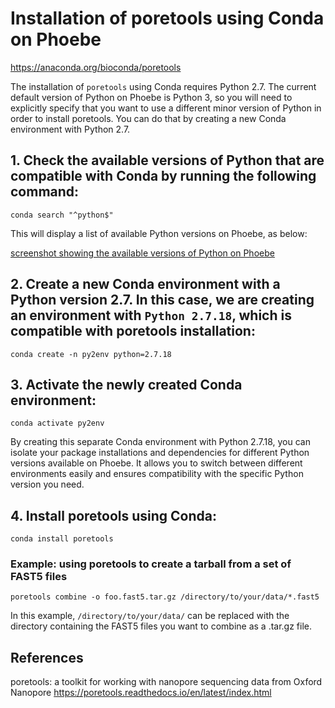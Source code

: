 # Installation of poretools using Conda on Phoebe
https://anaconda.org/bioconda/poretools

The installation of `poretools` using Conda requires Python 2.7. The current default version of Python on Phoebe is Python 3, so you will need to explicitly specify that you want to use a different minor version of Python in order to install poretools. You can do that by creating a new Conda environment with Python 2.7.


## 1. Check the available versions of Python that are compatible with Conda by running the following command:

```
conda search "^python$"
```

This will display a list of available Python versions on Phoebe, as below: 

[screenshot showing the available versions of Python on Phoebe](images/python_versions_Phoebe.png)


## 2. Create a new Conda environment with a Python version 2.7. In this case, we are creating an environment with `Python 2.7.18`, which is compatible with poretools installation:

```
conda create -n py2env python=2.7.18
```


## 3. Activate the newly created Conda environment:

```
conda activate py2env
```

By creating this separate Conda environment with Python 2.7.18, you can isolate your package installations and dependencies for different Python versions available on Phoebe. It allows you to switch between different environments easily and ensures compatibility with the specific Python version you need.


## 4. Install poretools using Conda:

```
conda install poretools
```


### Example: using poretools to create a tarball from a set of FAST5 files

```
poretools combine -o foo.fast5.tar.gz /directory/to/your/data/*.fast5
```

In this example, `/directory/to/your/data/` can be replaced with the directory containing the FAST5 files you want to combine as a .tar.gz file.


## References
poretools: a toolkit for working with nanopore sequencing data from Oxford Nanopore
https://poretools.readthedocs.io/en/latest/index.html
